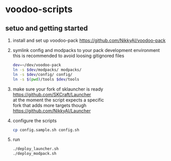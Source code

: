 # voodoo-scripts

## setuo and getting started

1. install and set up voodoo-pack https://github.com/NikkyAI/voodoo-pack

2. symlink config and modpacks to your pack development environment \
   this is recommended to avoid loosing gitignored files

    ```bash
    dev=~/dev/voodoo-pack
    ln -s $dev/modpacks/ modpacks/
    ln -s $dev/config/ config/
    ln -s $(pwd)/tools $dev/tools
    ```

3. make sure your fork of sklauncher is ready \
   https://github.com/SKCraft/Launcher \
   at the moment the script expects a specific  \
   fork that adds more targets though \
   https://github.com/NikkyAI/Launcher

4. configure the scripts

    ```bash
    cp config.sample.sh config.sh
    ```

4. run

    ```bash
    ./deploy_launcher.sh
    ./deploy_modpack.sh
    ```